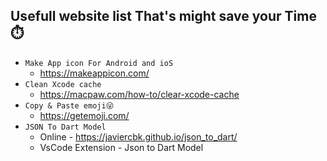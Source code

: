 
## Usefull website list That's might save your Time⏱️

- `Make App icon For Android and ioS`
  - https://makeappicon.com/ 
- `Clean Xcode cache` 
  - https://macpaw.com/how-to/clear-xcode-cache
- `Copy & Paste emoji😜`
  - https://getemoji.com/
- `JSON To Dart Model`
  - Online - https://javiercbk.github.io/json_to_dart/
  - VsCode Extension - Json to Dart Model
